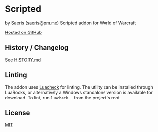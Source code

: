 # Scripted
by Saeris (saeris@pm.me)
Scripted addon for World of Warcraft

[Hosted on GitHub](https://github.com/saeris-sanoora/scripted)


## History / Changelog
See [HISTORY.md](./HISTORY.md)


## Linting
The addon uses [Luacheck](https://github.com/mpeterv/luacheck) for linting. The utility can be installed through LuaRocks, or alternatively a Windows standalone version is available for download. To lint, run `luacheck .` from the project's root.


## License
[MIT](./LICENSE)
